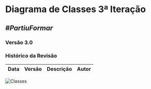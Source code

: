 # **Diagrama de Classes 3ª Iteração**

##  ***#PartiuFormar***

### **Versão 3.0**

### Histórico da Revisão
Data|Versão|Descrição|Autor
----|------|---------|------------------


![Classes](http://i.imgur.com/65oVnMy.png)